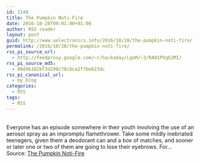 ```yaml
---
id: 2148
title: The Pumpkin Noti-Fire
date: 2016-10-28T09:01:00+01:00
author: RSS reader
layout: post
guid: http://www.uelectronics.info/2016/10/28/the-pumpkin-noti-fire/
permalink: /2016/10/28/the-pumpkin-noti-fire/
rss_pi_source_url:
  - http://feedproxy.google.com/~r/hackaday/LgoM/~3/RAO1PVqb2MI/
rss_pi_source_md5:
  - 00d9b102bf3d290c78cbca2f7be623dc
rss_pi_canonical_url:
  - my_blog
categories:
  - RSS
tags:
  - RSS
---
```

&#013;  
Everyone has an episode somewhere in their youth involving the use of an aerosol spray as an impromptu flamethrower. Take some mildly inebriated teenagers, given them a deodorant can and a box of matches, and sooner or later one or two of them are going to lose their eyebrows. For…&#013;  
Source: <a href="http://feedproxy.google.com/~r/hackaday/LgoM/~3/RAO1PVqb2MI/" target="_blank">The Pumpkin Noti-Fire</a>
